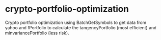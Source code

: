 # crypto-portfolio-optimization
Crypto portfolio optimization using BatchGetSymbols to get data from yahoo and fPortfolio to calculate the tangencyPortfolio (most efficient) and minvariancePortfolio (less risk).
